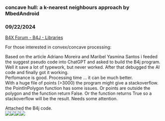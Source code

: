 ### concave hull: a k-nearest neighbours approach by MbedAndroid
### 09/22/2024
[B4X Forum - B4J - Libraries](https://www.b4x.com/android/forum/threads/163227/)

For those interested in convex/concave processing:  
  
Based on the article Adriano Moreira and Maribel Yasmina Santos i feeded the suggest pseudo code into ChatGPT and asked to build the B4j program. Well it save a lot of typework, but never worked. After that debugged the AI code and finally got it working.  
Perfomance is good. Processing time … it can be much better.   
With a huge file of points (>3000) the program might give a stackoverflow.  
the PointInPolygon function has some issues. Or points are outside the polygon and the function return False. Or the function returns True so a stackoverflow will be the result. Needs some attention.  
  
Attached the B4j code.   
![](https://www.b4x.com/android/forum/attachments/157190)![](https://www.b4x.com/android/forum/attachments/157191)![](https://www.b4x.com/android/forum/attachments/157192)![](https://www.b4x.com/android/forum/attachments/157193)